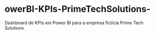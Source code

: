 # owerBI-KPIs-PrimeTechSolutions-
Dashboard de KPIs em Power BI para a empresa fictícia Prime Tech Solutions.
